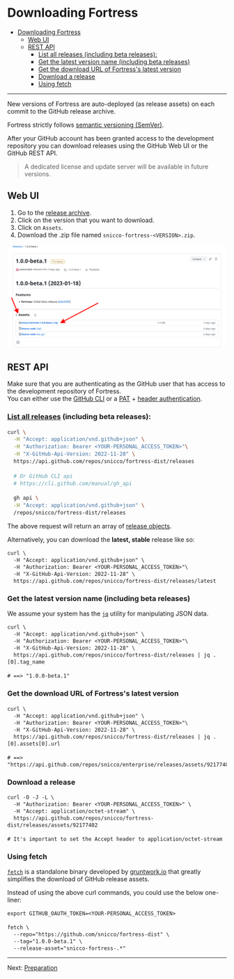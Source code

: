 # Downloading Fortress

<!-- TOC -->
* [Downloading Fortress](#downloading-fortress)
  * [Web UI](#web-ui)
  * [REST API](#rest-api)
    * [List all releases (including beta releases):](#list-all-releases-including-beta-releases--)
    * [Get the latest version name (including beta releases)](#get-the-latest-version-name-including-beta-releases-)
    * [Get the download URL of Fortress's latest version](#get-the-download-url-of-fortresss-latest-version)
    * [Download a release](#download-a-release)
    * [Using fetch](#using-fetch)
<!-- TOC -->

---

New versions of Fortress are auto-deployed (as release assets) on each commit to the GitHub release archive.

Fortress strictly follows [semantic versioning (SemVer)](https://semver.org/).

After your GitHub account has been granted access to the development repository
you can download releases using the GitHub Web UI or the GitHub REST API.

> A dedicated license and update server will be available in future versions.

## Web UI

1. Go to the [release archive](https://github.com/snicco/fortress-dist/releases).
2. Click on the version that you want to download.
3. Click on `Assets`.
4. Download the .zip file named `snicco-fortress-<VERSION>.zip`.

![Web UI download](../_assets/images/download-release.png)

## REST API

Make sure that you are authenticating as the GitHub user that has access to the development repository of Fortress.  
You can either use the [GitHub CLI](https://docs.github.com/en/rest/guides/getting-started-with-the-rest-api?apiVersion=2022-11-28#authentication-example) or a [PAT](https://docs.github.com/en/authentication/keeping-your-account-and-data-secure/creating-a-personal-access-token#creating-a-personal-access-token-classic) + [header authentication](https://docs.github.com/en/rest/guides/getting-started-with-the-rest-api?apiVersion=2022-11-28#using-headers).

### [List all releases](https://docs.github.com/en/rest/releases/releases?apiVersion=2022-11-28#list-releases) (including beta releases):

```bash
curl \
  -H "Accept: application/vnd.github+json" \
  -H "Authorization: Bearer <YOUR-PERSONAL_ACCESS_TOKEN>"\
  -H "X-GitHub-Api-Version: 2022-11-28" \
  https://api.github.com/repos/snicco/fortress-dist/releases
   
  # Or GitHub CLI api
  # https://cli.github.com/manual/gh_api

  gh api \
  -H "Accept: application/vnd.github+json" \
  /repos/snicco/fortress-dist/releases
```

The above request will return an array of [release objects](https://docs.github.com/en/rest/releases/releases?apiVersion=2022-11-28#list-releases).

Alternatively, you can download the **latest, stable** release like so:

```shell
curl \
  -H "Accept: application/vnd.github+json" \
  -H "Authorization: Bearer <YOUR-PERSONAL_ACCESS_TOKEN>"\
  -H "X-GitHub-Api-Version: 2022-11-28" \
  https://api.github.com/repos/snicco/fortress-dist/releases/latest
```

### Get the latest version name (including beta releases)

We assume your system has the [`jq`](https://stedolan.github.io/jq/) utility for manipulating JSON data.

```shell
curl \
  -H "Accept: application/vnd.github+json" \
  -H "Authorization: Bearer <YOUR-PERSONAL_ACCESS_TOKEN>"\
  -H "X-GitHub-Api-Version: 2022-11-28" \
  https://api.github.com/repos/snicco/fortress-dist/releases | jq .[0].tag_name

# ==> "1.0.0-beta.1"
```

### Get the download URL of Fortress's latest version

```shell
curl \
  -H "Accept: application/vnd.github+json" \
  -H "Authorization: Bearer <YOUR-PERSONAL_ACCESS_TOKEN>"\
  -H "X-GitHub-Api-Version: 2022-11-28" \
  https://api.github.com/repos/snicco/fortress-dist/releases | jq .[0].assets[0].url

# ==> "https://api.github.com/repos/snicco/enterprise/releases/assets/92177402"
```

### Download a release

```shell
curl -O -J -L \
  -H "Authorization: Bearer <YOUR-PERSONAL_ACCESS_TOKEN>" \
  -H "Accept: application/octet-stream" \
  https://api.github.com/repos/snicco/fortress-dist/releases/assets/92177402

# It's important to set the Accept header to application/octet-stream
```

### Using fetch

[`fetch`](https://github.com/gruntwork-io/fetch) is a standalone binary developed by [gruntwork.io](https://www.gruntwork.io/)
that greatly simplifies the download of GitHub release assets.

Instead of using the above curl commands, you could use the below one-liner:

```shell
export GITHUB_OAUTH_TOKEN=<YOUR-PERSONAL_ACCESS_TOKEN>

fetch \
  --repo="https://github.com/snicco/fortress-dist" \
  --tag="1.0.0-beta.1" \
  --release-asset="snicco-fortress-.*"
```

---

Next: [Preparation](02_preparation.md)
